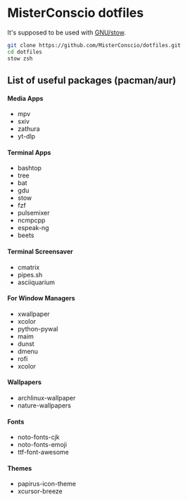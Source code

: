 # MisterConscio dotfiles

It's supposed to be used with [GNU/stow](https://www.gnu.org/software/stow/).

```sh
git clone https://github.com/MisterConscio/dotfiles.git
cd dotfiles
stow zsh
```

## List of useful packages (pacman/aur)
#### Media Apps
* mpv
* sxiv
* zathura
* yt-dlp

#### Terminal Apps
* bashtop
* tree
* bat
* gdu
* stow
* fzf
* pulsemixer
* ncmpcpp
* espeak-ng
* beets

#### Terminal Screensaver
* cmatrix
* pipes.sh
* asciiquarium

#### For Window Managers
* xwallpaper
* xcolor
* python-pywal
* maim
* dunst
* dmenu
* rofi
* xcolor

#### Wallpapers
* archlinux-wallpaper
* nature-wallpapers

#### Fonts
* noto-fonts-cjk
* noto-fonts-emoji
* ttf-font-awesome

#### Themes
* papirus-icon-theme
* xcursor-breeze

